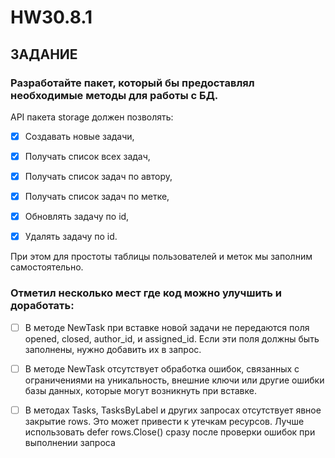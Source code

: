 # HW30.8.1

## ЗАДАНИЕ

### Разработайте пакет, который бы предоставлял необходимые методы для работы с БД.

API пакета storage должен позволять:

- [x] Создавать новые задачи,

- [x] Получать список всех задач,

- [x] Получать список задач по автору,

- [x] Получать список задач по метке,

- [x] Обновлять задачу по id,

- [x] Удалять задачу по id.

При этом для простоты таблицы пользователей и меток мы заполним самостоятельно.

### Отметил несколько мест где код можно улучшить и доработать:
- [ ] В методе NewTask при вставке новой задачи не передаются поля opened, closed, author_id, и assigned_id. Если эти поля должны быть заполнены, нужно добавить их в запрос.

- [ ] В методе NewTask отсутствует обработка ошибок, связанных с ограничениями на уникальность, внешние ключи или другие ошибки базы данных, которые могут возникнуть при вставке.

- [ ] В методах Tasks, TasksByLabel и других запросах отсутствует явное закрытие rows. Это может привести к утечкам ресурсов. Лучше использовать defer rows.Close() сразу после проверки ошибок при выполнении запроса
